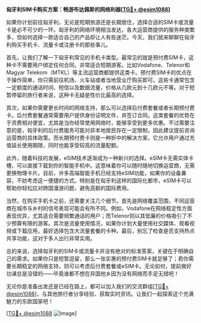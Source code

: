 **匈牙利SIM卡购买方案：畅游布达佩斯的网络利器[[TG💪+ @esim1088](https://t.me/s/esim1088)]**

如果你计划前往匈牙利，无论是短期旅游还是长期居住，选择合适的SIM卡或流量卡是必不可少的一环。匈牙利的网络环境相当发达，各大运营商提供的服务种类繁多，但如何选择一款适合自己的产品却让人有些迷茫。今天，我们就来聊聊在匈牙利购买手机卡、流量卡或注册卡的那些事儿。

首先，让我们了解一下匈牙利常见的手机卡类型。最常见的就是预付费SIM卡，这种卡不需要用户绑定任何合同，非常适合短期游客。比如Vodafone、Telenor和Magyar Telekom（MTKL）等主流运营商都提供这类卡。预付费SIM卡的优点在于操作简单，你只需前往机场、火车站或者当地营业厅购买即可。这些卡通常包含一定额度的通话时间、短信以及数据流量，价格从几欧元到十几欧元不等。对于短暂停留的旅行者来说，这种卡无疑是性价比最高的选择。

其次，如果你需要更长时间的网络支持，那么可以选择后付费套餐或者长期预付费卡。后付费套餐通常需要用户提供身份证明文件，并签订合同。这类套餐的优势在于资费相对便宜，尤其是当你经常使用网络时，能够享受到更多优惠。不过需要注意的是，匈牙利的后付费服务可能对非本地居民存在一定限制，因此建议提前咨询运营商的具体政策。而长期预付费卡则是一种折中的解决方案，它允许用户通过充值延长使用期限，同时也能享受较高的流量配额。

此外，随着科技的发展，eSIM技术逐渐成为一种新兴的选择。eSIM卡无需实体卡槽，可以直接下载到你的智能手机中。这意味着你可以随时随地切换运营商，无需更换物理卡片。目前，许多高端智能手机已经支持eSIM功能，如果你的设备兼容，不妨考虑这一便捷的方式。特别是在匈牙利这样的国际化都市，eSIM卡可以帮助你轻松应对跨国漫游问题，避免高额的国际费用。

当然，在购买手机卡之前，还需要关注几个细节。首先是网络覆盖范围，不同运营商在城市与乡村的信号表现可能会有所不同。例如，Vodafone在网络稳定性方面表现优异，尤其适合需要频繁通话的用户；而Telenor则以其低廉的价格吸引了不少预算有限的游客。其次是流量使用情况，如果你计划大量使用社交媒体、观看视频或下载应用，最好选择包含大流量套餐的卡种。最后，别忘了检查是否支持热点共享功能，这对于多人出行非常实用。

总的来说，选择匈牙利的SIM卡或流量卡并没有绝对的标准答案，关键在于明确自己的需求。如果你只是短暂逗留，那么一张实惠的预付费SIM卡就足够了；若你需要长期稳定的网络支持，则可以考虑后付费套餐或eSIM卡。无论如何，提前做好功课总是没错的——毕竟谁都不想在异国他乡因为没有网络而手足无措吧！

无论你是准备出发还是已经在路上，都可以加入我们的交流群组[[TG💪+ @esim1088](https://t.me/s/esim1088)]，与其他旅行者分享经验、获取实时资讯。让我们一起探索这个充满魅力的东欧国家吧！ 

[[TG💪+ @esim1088](https://t.me/s/esim1088) ![Image](https://i.postimg.cc/4NQfJmqS/Snipaste-2025-05-13-00-14-12.png)]